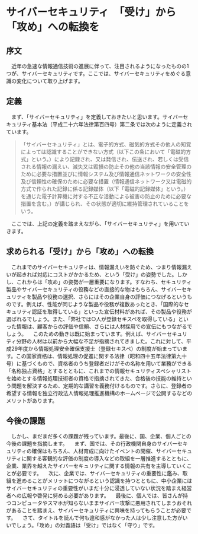 ﻿# サイバーセキュリティ　「受け」から「攻め」への転換を
## 序文
　近年の急速な情報通信技術の進展に伴って、注目されるようになったものの1つが、サイバーセキュリティです。ここでは、サイバーセキュリティをめぐる意識の変化について取り上げます。
## 定義
　まず、「サイバーセキュリティ」を定義しておきたいと思います。サイバーセキュリティ基本法（平成二十六年法律第百四号）第二条では次のように定義されています。
>「サイバーセキュリティ」とは、電子的方式、磁気的方式その他人の知覚によっては認識することができない方式（以下この条において「電磁的方式」という。）により記録され、又は発信され、伝送され、若しくは受信される情報の漏えい、滅失又は毀損の防止その他の当該情報の安全管理のために必要な措置並びに情報システム及び情報通信ネットワークの安全性及び信頼性の確保のために必要な措置（情報通信ネットワーク又は電磁的方式で作られた記録に係る記録媒体（以下「電磁的記録媒体」という。）を通じた電子計算機に対する不正な活動による被害の防止のために必要な措置を含む。）が講じられ、その状態が適切に維持管理されていることをいう。

　ここでは、上記の定義を踏まえながら、「サイバーセキュリティ」を用いていきます。
## 求められる「受け」から「攻め」への転換
　これまでのサイバーセキュリティは、情報漏えいを防ぐため、つまり情報漏えいが起きれば対応にコストがかかるため、という「受け」の姿勢でした。しかし、これからは「攻め」の姿勢が一層重要になります。すなわち、セキュリティ製品やサイバーセキュリティの役務などの直接的な物はもちろん、サイバーセキュリティを製品や役務の選択、さらにはその企業自身の評価につなげるというものです。例えば、性能が同じような製品や役務が複数あったとき、「国際的なセキュリティ認証を取得している」といった宣伝材料があれば、その製品や役務が選ばれるでしょう。また、「弊社では○人が登録セキスペを取得している」といった情報は、顧客からの評価や信頼、さらには人材採用での宣伝にもつながるでしょう。
　このための動きは既に始まっています。例えば、サイバーセキュリティ分野の人材は以前から大幅な不足が指摘されてきました。これに対して、平成29年度から情報処理安全確保支援士（登録セキスペ）の制度が始まっています。この国家資格は、情報処理の促進に関する法律（昭和四十五年法律第九十号）に基づくもので、資格者のうち登録者だけがその名称を用いて業務ができる「名称独占資格」とするとともに、これまでの情報セキュリティスペシャリストを始めとする情報処理技術者の資格で指摘されてきた、合格後の技能の維持という問題を解決するため、定期的な講習を義務付けるものです。さらに、登録者の希望する情報を独立行政法人情報処理推進機構のホームページで公開するなどのメリットがあります。
## 今後の課題
　しかし、まだまだ多くの課題が残っています。最後に、国、企業、個人ごとの今後の課題を指摘します。
　まず、国では、その行政機関自身のサイバーセキュリティの確保はもちろん、人材育成に向けたイベントの開催、サイバーセキュリティに関する客観的な評価の制度の導入などの取組を一層推進するとともに、企業、業界を越えたサイバーセキュリティに関する情報の共有を主導していくことが必要です。
　次に、企業では、サイバーセキュリティの重要性に鑑み、取組を進めることがメリットにつながるという認識を持つとともに、中小企業にはサイバーセキュリティの重要性がいまだ十分に浸透していない状況を踏まえ経営者への広報や啓発に努める必要があります。
　最後に、個人では、皆さんが持つコンピュータやスマホが知らないままサイバー攻撃に悪用されてしまうおそれがあることを踏まえ、サイバーセキュリティに興味を持ってもらうことが必要です。
　さて、タイトルを読んで何も違和感がなかった人は少し注意した方がいいでしょう。「攻め」の対義語は「受け」ではなく「守り」です。